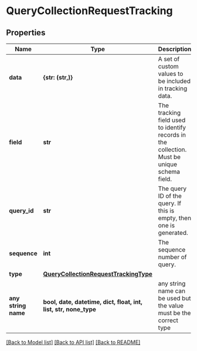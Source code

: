 # QueryCollectionRequestTracking


## Properties
Name | Type | Description | Notes
------------ | ------------- | ------------- | -------------
**data** | **{str: (str,)}** | A set of custom values to be included in tracking data. | [optional] 
**field** | **str** | The tracking field used to identify records in the collection.  Must be unique schema field. | [optional] 
**query_id** | **str** | The query ID of the query. If this is empty, then one is generated. | [optional] 
**sequence** | **int** | The sequence number of query. | [optional] 
**type** | [**QueryCollectionRequestTrackingType**](QueryCollectionRequestTrackingType.md) |  | [optional] 
**any string name** | **bool, date, datetime, dict, float, int, list, str, none_type** | any string name can be used but the value must be the correct type | [optional]

[[Back to Model list]](../README.md#documentation-for-models) [[Back to API list]](../README.md#documentation-for-api-endpoints) [[Back to README]](../README.md)


